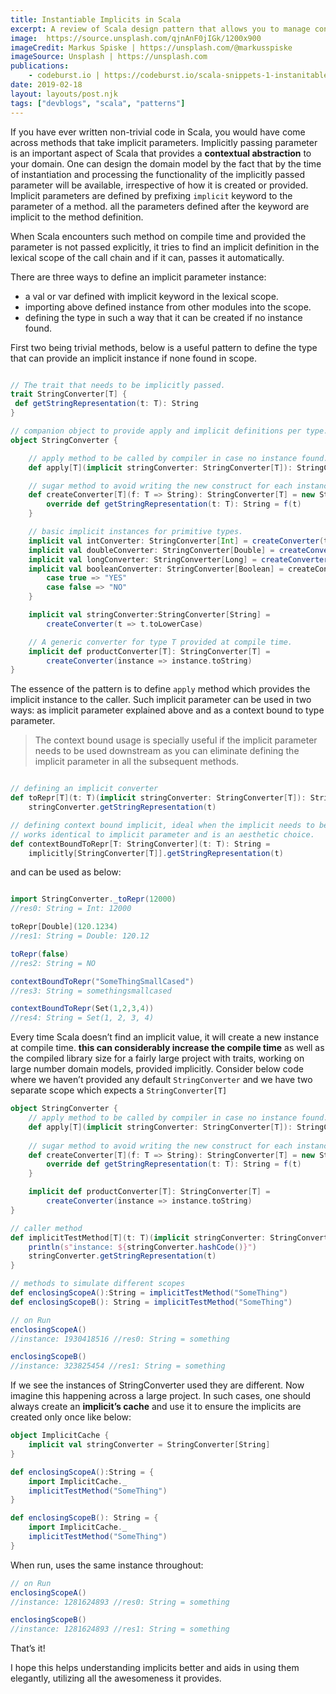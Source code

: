 ```yaml
---
title: Instantiable Implicits in Scala
excerpt: A review of Scala design pattern that allows you to manage context without explicit parameter declarations.
image:  https://source.unsplash.com/qjnAnF0jIGk/1200x900
imageCredit: Markus Spiske | https://unsplash.com/@markusspiske
imageSource: Unsplash | https://unsplash.com
publications:
    - codeburst.io | https://codeburst.io/scala-snippets-1-instanitable-implicits-a37dadc5a8fc
date: 2019-02-18
layout: layouts/post.njk
tags: ["devblogs", "scala", "patterns"]
---
```


If you have ever written non-trivial code in Scala, you would have come across methods that take implicit parameters. Implicitly passing parameter is an important aspect of Scala that provides a **contextual abstraction** to your domain. One can design the domain model by the fact that by the time of instantiation and processing the functionality of the implicitly passed parameter will be available, irrespective of how it is created or provided. Implicit parameters are defined by prefixing `implicit` keyword to the parameter of a method. all the parameters defined after the keyword are implicit to the method definition.

When Scala encounters such method on compile time and provided the parameter is not passed explicitly, it tries to find an implicit definition in the lexical scope of the call chain and if it can, passes it automatically.

There are three ways to define an implicit parameter instance:

- a val or var defined with implicit keyword in the lexical scope.
- importing above defined instance from other modules into the scope.
- defining the type in such a way that it can be created if no instance found.

First two being trivial methods, below is a useful pattern to define the type that can provide an implicit instance if none found in scope.

```scala

// The trait that needs to be implicitly passed.
trait StringConverter[T] { 
 def getStringRepresentation(t: T): String
}

// companion object to provide apply and implicit definitions per type.
object StringConverter {

    // apply method to be called by compiler in case no instance found.
    def apply[T](implicit stringConverter: StringConverter[T]): StringConverter[T] = stringConverter

    // sugar method to avoid writing the new construct for each instance. 
    def createConverter[T](f: T => String): StringConverter[T] = new StringConverter[T] { 
        override def getStringRepresentation(t: T): String = f(t)
    }

    // basic implicit instances for primitive types.
    implicit val intConverter: StringConverter[Int] = createConverter(t => s"Int: $t")
    implicit val doubleConverter: StringConverter[Double] = createConverter(t => f"Double: $t%2.2f")
    implicit val longConverter: StringConverter[Long] = createConverter(t => s"Long: $t")
    implicit val booleanConverter: StringConverter[Boolean] = createConverter { 
        case true => "YES"
        case false => "NO" 
    }

    implicit val stringConverter:StringConverter[String] =
        createConverter(t => t.toLowerCase) 

    // A generic converter for type T provided at compile time.
    implicit def productConverter[T]: StringConverter[T] =
        createConverter(instance => instance.toString) 
}

```

The essence of the pattern is to define `apply` method which provides the implicit instance to the caller. Such implicit parameter can be used in two ways: as implicit parameter explained above and as a context bound to type parameter.

>The context bound usage is specially useful if the implicit parameter needs to be used downstream as you can eliminate defining the implicit parameter in all the subsequent methods.

```scala

// defining an implicit converter
def toRepr[T](t: T)(implicit stringConverter: StringConverter[T]): String = 
    stringConverter.getStringRepresentation(t)

// defining context bound implicit, ideal when the implicit needs to be passed down the call chain. 
// works identical to implicit parameter and is an aesthetic choice.
def contextBoundToRepr[T: StringConverter](t: T): String = 
    implicitly[StringConverter[T]].getStringRepresentation(t)

```

and can be used as below:

```scala

import StringConverter._toRepr(12000)
//res0: String = Int: 12000

toRepr[Double](120.1234)
//res1: String = Double: 120.12

toRepr(false)
//res2: String = NO

contextBoundToRepr("SomeThingSmallCased")
//res3: String = somethingsmallcased

contextBoundToRepr(Set(1,2,3,4))
//res4: String = Set(1, 2, 3, 4)

```

Every time Scala doesn’t find an implicit value, it will create a new instance at compile time. **this can considerably increase the compile time** as well as the compiled library size for a fairly large project with traits, working on large number domain models, provided implicitly. Consider below code where we haven’t provided any default `StringConverter` and we have two separate scope which expects a `StringConverter[T]`

```scala
object StringConverter { 
    // apply method to be called by compiler in case no instance found. 
    def apply[T](implicit stringConverter: StringConverter[T]): StringConverter[T] = stringConverter
    
    // sugar method to avoid writing the new construct for each instance.
    def createConverter[T](f: T => String): StringConverter[T] = new StringConverter[T] { 
        override def getStringRepresentation(t: T): String = f(t)
    }

    implicit def productConverter[T]: StringConverter[T] =
        createConverter(instance => instance.toString) 
}

// caller method
def implicitTestMethod[T](t: T)(implicit stringConverter: StringConverter[T]): String = { 
    println(s"instance: ${stringConverter.hashCode()}") 
    stringConverter.getStringRepresentation(t)
}

// methods to simulate different scopes 
def enclosingScopeA():String = implicitTestMethod("SomeThing")
def enclosingScopeB(): String = implicitTestMethod("SomeThing")

// on Run
enclosingScopeA() 
//instance: 1930418516 //res0: String = something

enclosingScopeB() 
//instance: 323825454 //res1: String = something
```

If we see the instances of StringConverter used they are different. Now imagine this happening across a large project. In such cases, one should always create an **implicit’s cache** and use it to ensure the implicits are created only once like below:

```scala
object ImplicitCache { 
    implicit val stringConverter = StringConverter[String] 
}

def enclosingScopeA():String = { 
    import ImplicitCache._
    implicitTestMethod("SomeThing")
}

def enclosingScopeB(): String = {
    import ImplicitCache._
    implicitTestMethod("SomeThing")
}
```

When run, uses the same instance throughout:

```scala
// on Run
enclosingScopeA()
//instance: 1281624893 //res0: String = something  

enclosingScopeB()
//instance: 1281624893 //res1: String = something
```

That’s it!

I hope this helps understanding implicits better and aids in using them elegantly, utilizing all the awesomeness it provides.